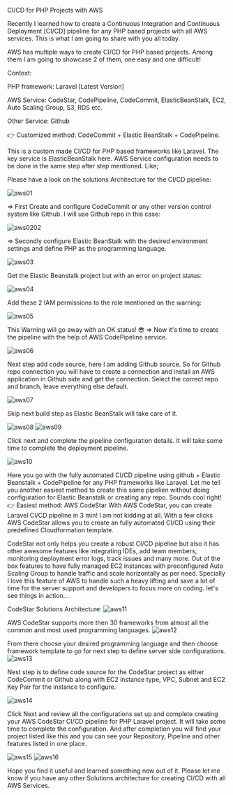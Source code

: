CI/CD for PHP Projects with AWS

Recently I learned how to create a Continuous Integration and Continuous Deployment [CI/CD] pipeline for any PHP based projects with all AWS services. This is what I am going to share with you all today.

AWS has multiple ways to create CI/CD for PHP based projects. Among them I am going to showcase 2 of them, one easy and one difficult!

Context:

PHP framework: Laravel [Latest Version]

AWS Service: CodeStar, CodePipeline, CodeCommit, ElasticBeanStalk, EC2, Auto Scaling Group, S3, RDS etc.

Other Service: Github

👉 Customized method: CodeCommit + Elastic BeanStalk + CodePipeline.

This is a custom made CI/CD for PHP based frameworks like Laravel. The key service is ElasticBeanStalk here. AWS Service configuration needs to be done in the same step after step mentioned. Like;

Please have a look on the solutions Architecture for the CI/CD pipeline:

![aws01](https://user-images.githubusercontent.com/47071968/178912771-7bd0fdc6-744f-43a6-a9f0-d5b1a989cd45.png)

=> First Create and configure CodeCommit or any other version control system like Github. I will use Github repo in this case:

![aws0202](https://user-images.githubusercontent.com/47071968/178913257-cc32bd72-61e8-445e-bd55-d908fa2b3a92.PNG)

=> Secondly configure Elastic BeanStalk with the desired environment settings and define PHP as the programming language.

![aws03](https://user-images.githubusercontent.com/47071968/178913553-7c0afbe5-1eb7-4a5b-8c01-bba06e531422.png)

Get the Elastic Beanstalk project but with an error on project status:

![aws04](https://user-images.githubusercontent.com/47071968/178913807-e9fbdde0-60d9-489d-8a75-e69a3b9df241.png)

Add these 2 IAM permissions to the role mentioned on the warning:

![aws05](https://user-images.githubusercontent.com/47071968/178914352-90e9e710-1e52-499c-b8dd-4173cf827a41.png)


This Warning will go away with an OK status! 😎
=> Now it's time to create the pipeline with the help of AWS CodePipeline service.

![aws06](https://user-images.githubusercontent.com/47071968/178914530-dbd9f4e5-6a87-4bee-ad3e-7b7ebefca0aa.png)

Next step add code source, here I am adding Github source. So for Github repo connection you will have to create a connection and install an AWS application in Github side and get the connection.
Select the correct repo and branch, leave everything else default.

![aws07](https://user-images.githubusercontent.com/47071968/178914780-75891bd2-5342-4461-af6d-96977ee93896.png)

Skip next build step as Elastic BeanStalk will take care of it.

![aws08](https://user-images.githubusercontent.com/47071968/178915212-e748a868-12a5-4490-8d50-8335b2b2fd6f.png)
![aws09](https://user-images.githubusercontent.com/47071968/178915321-73da9923-3a3a-4e51-8392-032fea7567c5.png)

Click next and complete the pipeline configuration details. It will take some time to complete the deployment pipeline.

![aws10](https://user-images.githubusercontent.com/47071968/178915595-2b0927d0-4198-4d1d-8d82-24d753376878.png)

Here you go with the fully automated CI/CD pipeline using github + Elastic Beanstalk + CodePipeline for any PHP frameworks like Laravel.
Let me tell you another easiest method to create this same pipelien without doing configuration for Elastic Beanstalk or creating any repo. Sounds cool right!
👉 Easiest method: AWS CodeStar 
With AWS CodeStar, you can create Laravel CI/CD pipeline in 3 min! I am not kidding at all. With a few clicks AWS CodeStar allows you to create an fully automated CI/CD using their predefined Cloudformation template.


CodeStar not only helps you create a robust CI/CD pipeline but also it has other awesome features like integrating IDEs, add team members, monitoring deployment error logs, track issues and many more. Out of the box features to have fully managed EC2 instances with preconfigured Auto Scaling Group to handle traffic and scale horizontally as per need.
Specially I love this feature of AWS to handle such a heavy lifting and save a lot of time for the server support and developers to focus more on coding. let's see things in action...

CodeStar Solutions Architecture:
![aws11](https://user-images.githubusercontent.com/47071968/178915926-db305443-9070-46e3-9a76-bd1f0d554b96.png)

AWS CodeStar supports more then 30 frameworks from almost all the common and most used programming languages.
![aws12](https://user-images.githubusercontent.com/47071968/178916086-97132bca-efe3-4799-b2b5-f9595b5e5d15.png)

From there choose your desired programming language and then choose framework template to go for next step to define server side configurations.
![aws13](https://user-images.githubusercontent.com/47071968/178916514-dbc4215e-608f-4f6b-b429-959a33046e69.png)

Nest step is to define code source for the CodeStar project as either CodeCommit or Github along with EC2 instance type, VPC, Subnet and EC2 Key Pair for the instance to configure.

![aws14](https://user-images.githubusercontent.com/47071968/178916680-ac79b4df-619a-46d0-8ac9-08aea22f1454.png)

Click Next and review all the configurations set up and complete creating your AWS CodeStar CI/CD pipeline for PHP Laravel project. It will take some time to complete the configuration. And after completion you will find your project listed like this and you can see your Repository, Pipeline and other features listed in one place.

![aws15](https://user-images.githubusercontent.com/47071968/178916892-3e2ebfd0-d5f7-4c58-bb0c-232494248c7b.png)
![aws16](https://user-images.githubusercontent.com/47071968/178917016-98e6906e-945f-471a-9391-cd8d2d66cd07.jpg)

Hope you find it useful and learned something new out of it. Please let me know if you have any other Solutions architecture for creating CI/CD with all AWS Services.
